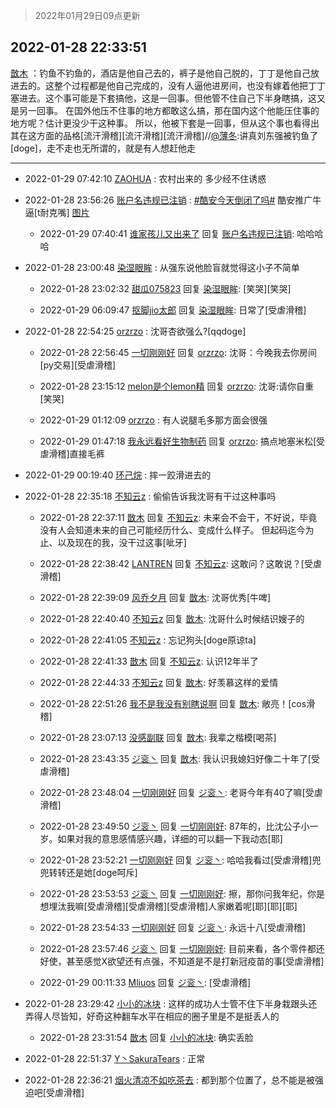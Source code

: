 > 2022年01月29日09点更新
<link rel="stylesheet" href="https://cdn.jsdelivr.net/gh/taotie6/sampleJSON@main/css/photo_show.css">
<meta name="referrer" content="no-referrer" />


 ## 2022-01-28 22:33:51 

 [㪚木](https://www.coolapk.com/feed/33168064?shareKey=NTJiYzE2YzBiMGZhNjFmNDEzMGU~) ：钓鱼不钓鱼的，酒店是他自己去的，裤子是他自己脱的，丁丁是他自己放进去的。这整个过程都是他自己完成的，没有人逼他进房间，也没有嫁着他把丁丁塞进去。这个事可能是下套搞他，这是一回事。但他管不住自己下半身瞎搞，这又是另一回事。
在国外他压不住事的地方都敢这么搞<!--break-->，那在国内这个他能压住事的地方呢？估计更没少干这种事。
所以，他被下套是一回事，但从这个事也看得出其在这方面的品格[流汗滑稽][流汗滑稽][流汗滑稽]//<a class="feed-link-uname" href="/u/薄冬">@薄冬</a>:讲真刘东强被钓鱼了[doge]，走不走也无所谓的，就是有人想赶他走 

<div class="album">
</div>

 ------- 

- 2022-01-29 07:42:10 [ZAOHUA](uid=1930793) : 农村出来的 多少经不住诱惑 

- 2022-01-28 23:56:26 [账户名违规已注销](uid=1039732) : <a class="feed-link-tag" href="/t/酷安今天倒闭了吗?type=0">#酷安今天倒闭了吗#</a> 酷安推广牛逼[t耐克嘴] [图片](http://image.coolapk.com/feed/2022/0128/23/1039732_8bc69f2b_5384_9082_238@1440x2003.jpeg)

    - 2022-01-29 07:40:41 [谁家孩儿又出来了](uid=1514312) 回复 [账户名违规已注销](uid=1039732): 哈哈哈哈 

- 2022-01-28 23:00:48 [染湿眼眸](uid=1044788) : 从强东说他脸盲就觉得这小子不简单 

    - 2022-01-28 23:02:32 [甜瓜075823](uid=3807071) 回复 [染湿眼眸](uid=1044788): [笑哭][笑哭] 

    - 2022-01-29 06:09:47 [抠脚jio太郎](uid=3743725) 回复 [染湿眼眸](uid=1044788): 日常了[受虐滑稽] 

- 2022-01-28 22:54:25 [orzrzo](uid=1007653) : 沈哥杏欲强么?[qqdoge] 

    - 2022-01-28 22:56:45 [一切刚刚好](uid=701389) 回复 [orzrzo](uid=1007653): 沈哥：今晚我去你房间[py交易][受虐滑稽] 

    - 2022-01-28 23:15:12 [melon是个lemon精](uid=2080744) 回复 [orzrzo](uid=1007653): 沈哥:请你自重[笑哭] 

    - 2022-01-29 01:12:09 [orzrzo](uid=1007653) : 有人说腿毛多那方面会很强 

    - 2022-01-29 01:47:18 [我永远看好生物制药](uid=3331493) 回复 [orzrzo](uid=1007653): 搞点地塞米松[受虐滑稽]直接毛裤 

- 2022-01-29 00:19:40 [环己烷](uid=181632) : 摔一跤滑进去的 

- 2022-01-28 22:35:18 [不知云z](uid=5657858) : 偷偷告诉我沈哥有干过这种事吗 

    - 2022-01-28 22:37:11 [㪚木](uid=1081091) 回复 [不知云z](uid=5657858): 未来会不会干，不好说，毕竟没有人会知道未来的自己可能经历什么、变成什么样子。
但起码迄今为止、以及现在的我，没干过这事[呲牙] 

    - 2022-01-28 22:38:42 [LANTREN](uid=2194571) 回复 [不知云z](uid=5657858): 这敢问？这敢说？[受虐滑稽] 

    - 2022-01-28 22:39:09 [风乔夕月](uid=2725527) 回复 [㪚木](uid=1081091): 沈哥优秀[牛啤] 

    - 2022-01-28 22:40:40 [不知云z](uid=5657858) 回复 [㪚木](uid=1081091): 沈哥什么时候结识嫂子的 

    - 2022-01-28 22:41:05 [不知云z](uid=5657858) : 忘记狗头[doge原谅ta] 

    - 2022-01-28 22:41:33 [㪚木](uid=1081091) 回复 [不知云z](uid=5657858): 认识12年半了 

    - 2022-01-28 22:44:33 [不知云z](uid=5657858) 回复 [㪚木](uid=1081091): 好羡慕这样的爱情 

    - 2022-01-28 22:51:26 [我不是我没有别瞎说啊](uid=2231912) 回复 [㪚木](uid=1081091): 敞亮！[cos滑稽] 

    - 2022-01-28 23:07:13 [没感副联](uid=9622110) 回复 [㪚木](uid=1081091): 我辈之楷模[喝茶] 

    - 2022-01-28 23:43:35 [ジ衮丶](uid=494451) 回复 [㪚木](uid=1081091): 我认识我媳妇好像二十年了[受虐滑稽] 

    - 2022-01-28 23:48:04 [一切刚刚好](uid=701389) 回复 [ジ衮丶](uid=494451): 老哥今年有40了嘛[受虐滑稽] 

    - 2022-01-28 23:49:50 [ジ衮丶](uid=494451) 回复 [一切刚刚好](uid=701389): 87年的，比沈公子小一岁。如果对我的意思感情感兴趣，详细的可以翻一下我动态[耶] 

    - 2022-01-28 23:52:21 [一切刚刚好](uid=701389) 回复 [ジ衮丶](uid=494451): 哈哈我看过[受虐滑稽]兜兜转转还是她[doge呵斥] 

    - 2022-01-28 23:53:53 [ジ衮丶](uid=494451) 回复 [一切刚刚好](uid=701389): 擦，那你问我年纪，你是想埋汰我嘛[受虐滑稽][受虐滑稽][受虐滑稽]人家嫩着呢[耶][耶][耶] 

    - 2022-01-28 23:54:33 [一切刚刚好](uid=701389) 回复 [ジ衮丶](uid=494451): 永远十八[受虐滑稽] 

    - 2022-01-28 23:57:46 [ジ衮丶](uid=494451) 回复 [一切刚刚好](uid=701389): 目前来看，各个零件都还好使，甚至感觉X欲望还有点强，不知道是不是打新冠疫苗的事[受虐滑稽] 

    - 2022-01-29 00:11:33 [Mliuos](uid=837000) 回复 [ジ衮丶](uid=494451): [受虐滑稽] 

- 2022-01-28 23:29:42 [小小的冰块](uid=1699943) : 这样的成功人士管不住下半身栽跟头还弄得人尽皆知，好奇这种翻车水平在相应的圈子里是不是挺丢人的 

    - 2022-01-28 23:31:54 [㪚木](uid=1081091) 回复 [小小的冰块](uid=1699943): 确实丢脸 

- 2022-01-28 22:51:37 [Y丶SakuraTears](uid=11770841) : 正常 

- 2022-01-28 22:36:21 [烟火清凉不如吃茶去](uid=4279524) : 都到那个位置了，总不能是被强迫吧[受虐滑稽] 

